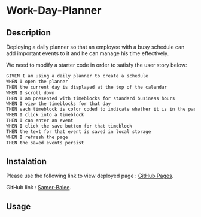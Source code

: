 # Work-Day-Planner

## Description

Deploying a daily planner so that an employee with a busy schedule can add important events to it and he can manage his time effectively.

We need to modify a starter code in order to satisfy the user story below:

```md
GIVEN I am using a daily planner to create a schedule
WHEN I open the planner
THEN the current day is displayed at the top of the calendar
WHEN I scroll down
THEN I am presented with timeblocks for standard business hours
WHEN I view the timeblocks for that day
THEN each timeblock is color coded to indicate whether it is in the past, present, or future
WHEN I click into a timeblock
THEN I can enter an event
WHEN I click the save button for that timeblock
THEN the text for that event is saved in local storage
WHEN I refresh the page
THEN the saved events persist
```

## Instalation

Please use the following link to view deployed page : [GitHub Pages](https://samer-balee.github.io/Work-Day-Planner/).

GitHub link : [Samer-Balee](https://github.com/Samer-Balee/Work-Day-Planner).

## Usage
